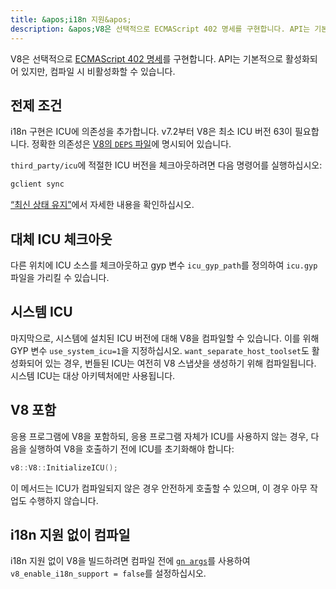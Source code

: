```yaml
---
title: &apos;i18n 지원&apos;
description: &apos;V8은 선택적으로 ECMAScript 402 명세를 구현합니다. API는 기본적으로 활성화되어 있지만, 컴파일 시 비활성화할 수 있습니다.&apos;
---
```

V8은 선택적으로 [ECMAScript 402 명세](https://tc39.es/ecma402/)를 구현합니다. API는 기본적으로 활성화되어 있지만, 컴파일 시 비활성화할 수 있습니다.

## 전제 조건

i18n 구현은 ICU에 의존성을 추가합니다. v7.2부터 V8은 최소 ICU 버전 63이 필요합니다. 정확한 의존성은 [V8의 `DEPS` 파일](https://chromium.googlesource.com/v8/v8.git/+/master/DEPS)에 명시되어 있습니다.

`third_party/icu`에 적절한 ICU 버전을 체크아웃하려면 다음 명령어를 실행하십시오:

```bash
gclient sync
```

[“최신 상태 유지”](/docs/source-code#staying-up-to-date)에서 자세한 내용을 확인하십시오.

## 대체 ICU 체크아웃

다른 위치에 ICU 소스를 체크아웃하고 gyp 변수 `icu_gyp_path`를 정의하여 `icu.gyp` 파일을 가리킬 수 있습니다.

## 시스템 ICU

마지막으로, 시스템에 설치된 ICU 버전에 대해 V8을 컴파일할 수 있습니다. 이를 위해 GYP 변수 `use_system_icu=1`을 지정하십시오. `want_separate_host_toolset`도 활성화되어 있는 경우, 번들된 ICU는 여전히 V8 스냅샷을 생성하기 위해 컴파일됩니다. 시스템 ICU는 대상 아키텍처에만 사용됩니다.

## V8 포함

응용 프로그램에 V8을 포함하되, 응용 프로그램 자체가 ICU를 사용하지 않는 경우, 다음을 실행하여 V8을 호출하기 전에 ICU를 초기화해야 합니다:

```cpp
v8::V8::InitializeICU();
```

이 메서드는 ICU가 컴파일되지 않은 경우 안전하게 호출할 수 있으며, 이 경우 아무 작업도 수행하지 않습니다.

## i18n 지원 없이 컴파일

i18n 지원 없이 V8을 빌드하려면 컴파일 전에 [`gn args`](/docs/build-gn#gn)를 사용하여 `v8_enable_i18n_support = false`를 설정하십시오.
